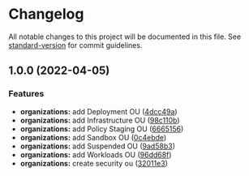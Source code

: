 # Changelog

All notable changes to this project will be documented in this file. See [standard-version](https://github.com/conventional-changelog/standard-version) for commit guidelines.

## 1.0.0 (2022-04-05)


### Features

* **organizations:** add Deployment OU ([4dcc49a](https://github.com/Pinturas-Acme/repo-template/commit/4dcc49add2338bf79014372fba9998863cfc1dfd))
* **organizations:** add Infrastructure OU ([98c110b](https://github.com/Pinturas-Acme/repo-template/commit/98c110bebe50518c20d6ae3eb5f67b683bbfb24c))
* **organizations:** add Policy Staging OU ([6665156](https://github.com/Pinturas-Acme/repo-template/commit/666515627a6f1e37e6a356645ab00b6157aa8eea))
* **organizations:** add Sandbox OU ([0c4ebde](https://github.com/Pinturas-Acme/repo-template/commit/0c4ebdec245777b857aa84d978541b0a0e8a02b6))
* **organizations:** add Suspended OU ([9ad58b3](https://github.com/Pinturas-Acme/repo-template/commit/9ad58b3c933201472869528d38feadf33c72ea2e))
* **organizations:** add Workloads OU ([96dd68f](https://github.com/Pinturas-Acme/repo-template/commit/96dd68f8da0db04ec5aa13f8d8615cae473b79f4))
* **organizations:** create security ou ([32011e3](https://github.com/Pinturas-Acme/repo-template/commit/32011e33ce0178a38f04d045350e2bd8d5ea3e84))

